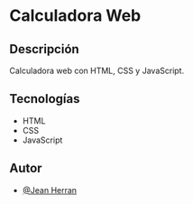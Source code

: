 # Calculadora Web

## Descripción

Calculadora web con HTML, CSS y JavaScript.

## Tecnologías

- HTML
- CSS
- JavaScript

## Autor

- [@Jean Herran](https://github.com/Jeanc221)



